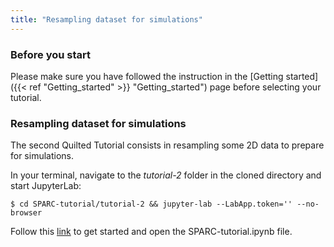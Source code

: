 ```yaml
---
title: "Resampling dataset for simulations"
---
```

### **Before you start**
Please make sure you have followed the instruction in the [Getting started]({{< ref "Getting_started" >}} "Getting_started") page before selecting your tutorial.


### **Resampling dataset for simulations**
The second Quilted Tutorial consists in resampling some 2D data to prepare for simulations. 

In your terminal, navigate to the _tutorial-2_ folder in the cloned directory and start JupyterLab:

    $ cd SPARC-tutorial/tutorial-2 && jupyter-lab --LabApp.token='' --no-browser

Follow this [link](http://127.0.0.1:8888/lab) to get started and open the SPARC-tutorial.ipynb file.



